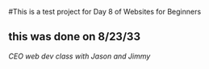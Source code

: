 #This is a test project for Day 8 of Websites for Beginners

## this was done on 8/23/33

*CEO web dev class with Jason and Jimmy*